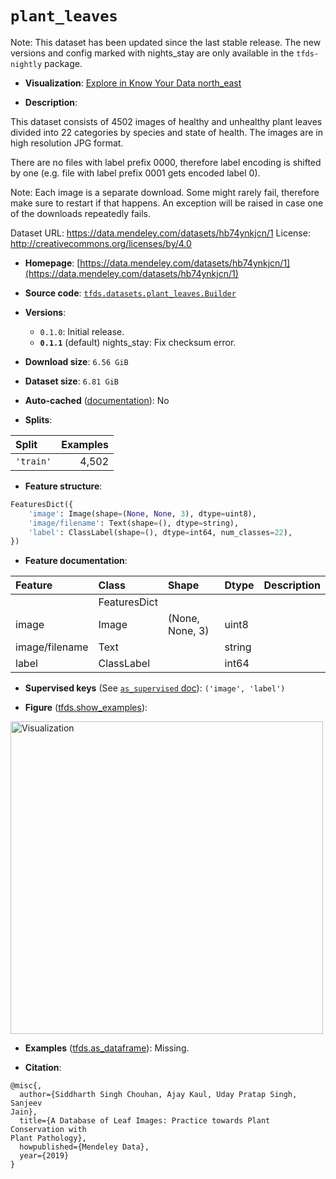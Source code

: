 <div itemscope itemtype="http://schema.org/Dataset">
  <div itemscope itemprop="includedInDataCatalog" itemtype="http://schema.org/DataCatalog">
    <meta itemprop="name" content="TensorFlow Datasets" />
  </div>
  <meta itemprop="name" content="plant_leaves" />
  <meta itemprop="description" content="This dataset consists of 4502 images of healthy and unhealthy plant leaves&#10;divided into 22 categories by species and state of health. The images are in&#10;high resolution JPG format.&#10;&#10;There are no files with label prefix 0000, therefore label encoding is shifted&#10;by one (e.g. file with label prefix 0001 gets encoded label 0).&#10;&#10;Note: Each image is a separate download. Some might rarely fail, therefore make&#10;sure to restart if that happens. An exception will be raised in case one of the&#10;downloads repeatedly fails.&#10;&#10;Dataset URL: https://data.mendeley.com/datasets/hb74ynkjcn/1 License:&#10;http://creativecommons.org/licenses/by/4.0&#10;&#10;To use this dataset:&#10;&#10;```python&#10;import tensorflow_datasets as tfds&#10;&#10;ds = tfds.load(&#x27;plant_leaves&#x27;, split=&#x27;train&#x27;)&#10;for ex in ds.take(4):&#10;  print(ex)&#10;```&#10;&#10;See [the guide](https://www.tensorflow.org/datasets/overview) for more&#10;informations on [tensorflow_datasets](https://www.tensorflow.org/datasets).&#10;&#10;&lt;img src=&quot;https://storage.googleapis.com/tfds-data/visualization/fig/plant_leaves-0.1.1.png&quot; alt=&quot;Visualization&quot; width=&quot;500px&quot;&gt;&#10;&#10;" />
  <meta itemprop="url" content="https://www.tensorflow.org/datasets/catalog/plant_leaves" />
  <meta itemprop="sameAs" content="https://data.mendeley.com/datasets/hb74ynkjcn/1" />
  <meta itemprop="citation" content="@misc{,&#10;  author={Siddharth Singh Chouhan, Ajay Kaul, Uday Pratap Singh, Sanjeev&#10;Jain},&#10;  title={A Database of Leaf Images: Practice towards Plant Conservation with&#10;Plant Pathology},&#10;  howpublished={Mendeley Data},&#10;  year={2019}&#10;}" />
</div>

# `plant_leaves`


Note: This dataset has been updated since the last stable release. The new
versions and config marked with
<span class="material-icons" title="Available only in the tfds-nightly package">nights_stay</span>
are only available in the `tfds-nightly` package.

*   **Visualization**:
    <a class="button button-with-icon" href="https://knowyourdata-tfds.withgoogle.com/#tab=STATS&dataset=plant_leaves">
    Explore in Know Your Data
    <span class="material-icons icon-after" aria-hidden="true"> north_east
    </span> </a>

*   **Description**:

This dataset consists of 4502 images of healthy and unhealthy plant leaves
divided into 22 categories by species and state of health. The images are in
high resolution JPG format.

There are no files with label prefix 0000, therefore label encoding is shifted
by one (e.g. file with label prefix 0001 gets encoded label 0).

Note: Each image is a separate download. Some might rarely fail, therefore make
sure to restart if that happens. An exception will be raised in case one of the
downloads repeatedly fails.

Dataset URL: https://data.mendeley.com/datasets/hb74ynkjcn/1 License:
http://creativecommons.org/licenses/by/4.0

*   **Homepage**:
    [https://data.mendeley.com/datasets/hb74ynkjcn/1](https://data.mendeley.com/datasets/hb74ynkjcn/1)

*   **Source code**:
    [`tfds.datasets.plant_leaves.Builder`](https://github.com/tensorflow/datasets/tree/master/tensorflow_datasets/datasets/plant_leaves/plant_leaves_dataset_builder.py)

*   **Versions**:

    *   `0.1.0`: Initial release.
    *   **`0.1.1`** (default)
        <span class="material-icons" title="Available only in the tfds-nightly package">nights_stay</span>:
        Fix checksum error.

*   **Download size**: `6.56 GiB`

*   **Dataset size**: `6.81 GiB`

*   **Auto-cached**
    ([documentation](https://www.tensorflow.org/datasets/performances#auto-caching)):
    No

*   **Splits**:

Split     | Examples
:-------- | -------:
`'train'` | 4,502

*   **Feature structure**:

```python
FeaturesDict({
    'image': Image(shape=(None, None, 3), dtype=uint8),
    'image/filename': Text(shape=(), dtype=string),
    'label': ClassLabel(shape=(), dtype=int64, num_classes=22),
})
```

*   **Feature documentation**:

Feature        | Class        | Shape           | Dtype  | Description
:------------- | :----------- | :-------------- | :----- | :----------
               | FeaturesDict |                 |        |
image          | Image        | (None, None, 3) | uint8  |
image/filename | Text         |                 | string |
label          | ClassLabel   |                 | int64  |

*   **Supervised keys** (See
    [`as_supervised` doc](https://www.tensorflow.org/datasets/api_docs/python/tfds/load#args)):
    `('image', 'label')`

*   **Figure**
    ([tfds.show_examples](https://www.tensorflow.org/datasets/api_docs/python/tfds/visualization/show_examples)):

<img src="https://storage.googleapis.com/tfds-data/visualization/fig/plant_leaves-0.1.1.png" alt="Visualization" width="500px">

*   **Examples**
    ([tfds.as_dataframe](https://www.tensorflow.org/datasets/api_docs/python/tfds/as_dataframe)):
    Missing.

*   **Citation**:

```
@misc{,
  author={Siddharth Singh Chouhan, Ajay Kaul, Uday Pratap Singh, Sanjeev
Jain},
  title={A Database of Leaf Images: Practice towards Plant Conservation with
Plant Pathology},
  howpublished={Mendeley Data},
  year={2019}
}
```

